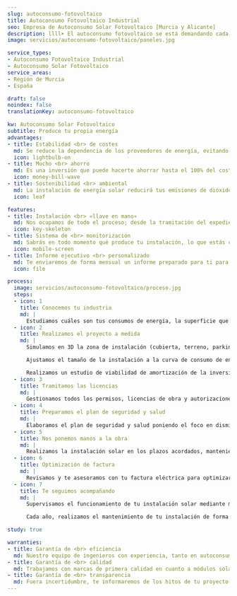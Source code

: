 ```yaml
---
slug: autoconsumo-fotovoltaico
title: Autoconsumo Fotovoltaico Industrial
seo: Empresa de Autoconsumo Solar Fotovoltaico [Murcia y Alicante]
description: llll➤ El autoconsumo fotovoltaico se está demandando cada vez más. ✅ Queremos ayudarte ahorrar hasta el 60% de tu factura de forma sostenible.
image: servicios/autoconsumo-fotovoltaico/paneles.jpg

service_types:
- Autoconsumo Fotovoltaico Industrial
- Autoconsumo Solar Fotovoltaico
service_areas:
- Región de Murcia
- España

draft: false
noindex: false
translationKey: autoconsumo-fotovoltaico

kw: Autoconsumo Solar Fotovoltaico
subtitle: Produce tu propia energía
advantages:
- title: Estabilidad <br> de costes
  md: Se reduce la dependencia de los proveedores de energía, evitando las fluctuaciones en los precios
  icon: lightbulb-on
- title: Mucho <br> ahorro
  md: Es una inversión que puede hacerte ahorrar hasta el 100% del coste de la factura eléctrica
  icon: money-bill-wave
- title: Sostenibilidad <br> ambiental
  md: La instalación de energía solar reducirá tus emisiones de dióxido de carbono, disminuyendo tu huella de carbono
  icon: leaf

features:
- title: Instalación <br> «llave en mano»
  md: Nos ocupamos de todo el proceso; desde la tramitación del expediente, redacción del proyecto, hasta la instalación, puesta en marcha y mantenimiento.
  icon: key-skeleton
- title: Sistema de <br> monitorización
  md: Sabrás en todo momento qué produce tu instalación, lo que estás consumiendo y lo que vas ahorrando. Se monitorizará el estado de los equipos de la instalación por completo.
  icon: mobile-screen
- title: Informe ejecutivo <br> personalizado
  md: Te enviaremos de forma mensual un informe preparado para ti para que en solo 2 minutos puedas conocer el funcionamiento de tu instalación solar y no pierdas tiempo en software complicados.
  icon: file

process:
  image: servicios/autoconsumo-fotovoltaico/proceso.jpg
  steps:
  - icon: 1
    title: Conocemos tu industria
    md: |
      Estudiamos cuáles son tus consumos de energía, la superficie que dispones y tu perfil de consumo.
  - icon: 2
    title: Realizamos el proyecto a medida
    md: |
      Simulamos en 3D la zona de instalación (cubierta, terreno, parking, etc) y todos los elementos y obstáculos que puedan generar sombras, basándonos hora a hora y día a día en los datos climáticos.

      Ajustamos el tamaño de la instalación a la curva de consumo de energía de tu empresa.

      Realizamos un estudio de viabilidad de amortización de la inversión, teniendo en cuenta tanto el ahorro acorde a tus precios, como los gastos de mantenimiento y amortización.
  - icon: 3
    title: Tramitamos las licencias
    md: |
      Gestionamos todos los permisos, licencias de obra y autorizaciones administrativas y ambientales que sean necesarias.
  - icon: 4
    title: Preparamos el plan de seguridad y salud
    md: |
      Elaboramos el plan de seguridad y salud poniendo el foco en disminuir al máximo los riesgos de la obra.
  - icon: 5
    title: Nos ponemos manos a la obra
    md: |
      Realizamos la instalación solar en los plazos acordados, manteniendo siempre la seguridad e higiene en tu empresa
  - icon: 6
    title: Optimización de factura
    md: |
      Revisamos y te asesoramos con tu factura eléctrica para optimizarla tras la implantación.
  - icon: 7
    title: Te seguimos acompañando
    md: |
      Supervisamos el funcionamiento de tu instalación solar mediante monitorización diaria.

      Cada año, realizamos el mantenimiento de tu instalación de forma presencial comprobando las conexiones, el cableado, el estado de los módulos mediante termografía, los inversores y el anclaje a la estructura.

study: true

warranties:
- title: Garantía de <br> eficiencia
  md: Nuestro equipo de ingenieros con experiencia, tanto en autoconsumo fotovoltaico para industria, como en grandes plantas solares de generación, se encargará de realizar tu proyecto a medida en tiempo.
- title: Garantía de <br> calidad
  md: Trabajamos con marcas de primera calidad en cuanto a módulos solares e inversores, para que tu instalación de autoconsumo fotovoltaico sea lo más eficiente, duradero y rentable posible.
- title: Garantía de <br> transparencia
  md: Fuera incertidumbre, te informaremos de los hitos de tu proyecto en tiempo real. Conocerás cuando se inicia y finaliza la redacción del proyecto técnico, la tramitación de licencias y autorizaciones y el planning de la obra, entre otros.
---
```

